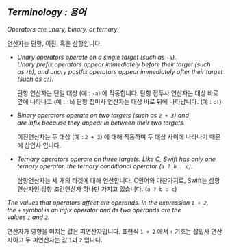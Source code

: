 ## *Terminology : 용어*

*Operators are unary, binary, or ternary:*

연산자는 단항, 이진, 혹은 삼항입니다.

- *Unary operators operate on a single target (such as `-a`). Unary prefix operators appear immediately before their target (such as `!b`), and unary postfix operators appear immediately after their target (such as `c!`).*
  
  단항 연산자는 단일 대상 (예 : `-a`) 에 작동합니다. 단항 접두사 연산자는 대상 바로 앞에 나타나고 (예 : `!b`) 단항 접미사 연산자는 대상 바로 뒤에 나타납니다. (예 : `c!`) 

- *Binary operators operate on two targets (such as `2 + 3`) and are infix because they appear in between their two targets.*
  
  이진연산자는 두 대상 (예 : `2 + 3`) 에 대해 작동하며 두 대상 사이에 나타나기 때문에 삽입사 입니다.

- *Ternary operators operate on three targets. Like C, Swift has only one ternary operator, the ternary conditional operator (`a ? b : c`).*
  
  삼항연산자는 세 개의 타겟에 대해 연산합니다. C언어와 마찬가지로, Swift는 삼항연산자인 삼항 조건연산자 하나만 가지고 있습니다. (`a ? b : c`)

*The values that operators affect are operands. In the expression `1 + 2`, the `+` symbol is an infix operator and its two operands are the values `1` and `2`.*

연산자가 영향을 미치는 값은 피연산자입니다. 표현식 `1 + 2` 에서 `+` 기호는 삽입사 연산자이고 두 피연산자는 값 `1`과 `2` 입니다.


